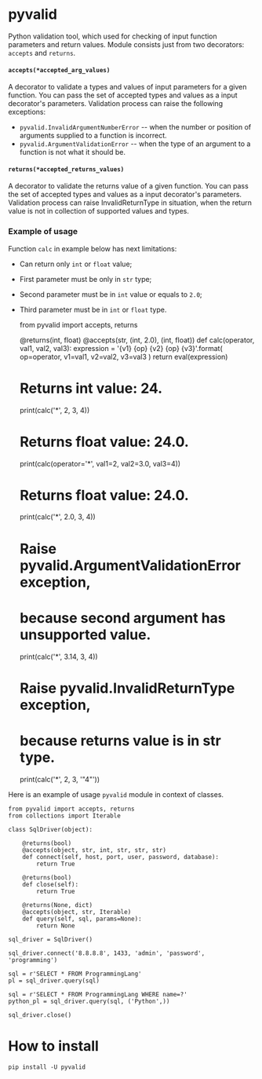 # pyvalid

Python validation tool, which used for checking of input function parameters and return values.
Module consists just from two decorators: `accepts` and `returns`.


#### `accepts(*accepted_arg_values)`
A decorator to validate a types and values of input parameters for a given function.
You can pass the set of accepted types and values as a input decorator's parameters.
Validation process can raise the following exceptions:

* `pyvalid.InvalidArgumentNumberError` -- when the number or position of arguments supplied to a function is incorrect.
* `pyvalid.ArgumentValidationError` -- when the type of an argument to a function is not what it should be.


#### `returns(*accepted_returns_values)`
A decorator to validate the returns value of a given function.
You can pass the set of accepted types and values as a input decorator's parameters.
Validation process can raise InvalidReturnType in situation, when the return value is not in collection of supported values and types.


### Example of usage

Function `calc` in example below has next limitations:
* Can return only `int` or `float` value;
* First parameter must be only in `str` type;
* Second parameter must be in `int` value or equals to `2.0`;
* Third parameter must be in `int` or `float` type.

    from pyvalid import accepts, returns


    @returns(int, float)
    @accepts(str, (int, 2.0), (int, float))
    def calc(operator, val1, val2, val3):
        expression = '{v1} {op} {v2} {op} {v3}'.format(
            op=operator,
            v1=val1, v2=val2, v3=val3
        )
        return eval(expression)


    # Returns int value: 24.
    print(calc('*', 2, 3, 4))

    # Returns float value: 24.0.
    print(calc(operator='*', val1=2, val2=3.0, val3=4))

    # Returns float value: 24.0.
    print(calc('*', 2.0, 3, 4))

    # Raise pyvalid.ArgumentValidationError exception,
    # because second argument has unsupported value.
    print(calc('*', 3.14, 3, 4))


    # Raise pyvalid.InvalidReturnType exception,
    # because returns value is in str type.
    print(calc('*', 2, 3, '"4"'))


Here is an example of usage `pyvalid` module in context of classes.

    from pyvalid import accepts, returns
    from collections import Iterable

    class SqlDriver(object):

        @returns(bool)
        @accepts(object, str, int, str, str, str)
        def connect(self, host, port, user, password, database):
            return True

        @returns(bool)
        def close(self):
            return True

        @returns(None, dict)
        @accepts(object, str, Iterable)
        def query(self, sql, params=None):
            return None

    sql_driver = SqlDriver()

    sql_driver.connect('8.8.8.8', 1433, 'admin', 'password', 'programming')

    sql = r'SELECT * FROM ProgrammingLang'
    pl = sql_driver.query(sql)

    sql = r'SELECT * FROM ProgrammingLang WHERE name=?'
    python_pl = sql_driver.query(sql, ('Python',))

    sql_driver.close()

# How to install

    pip install -U pyvalid
